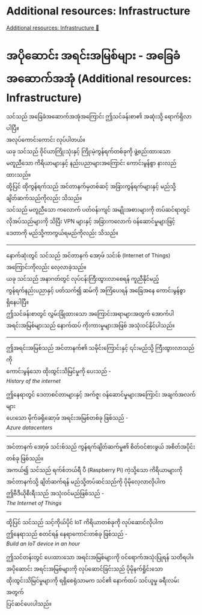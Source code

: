 # Additional resources: Infrastructure

[Additional resources: Infrastructure 🔗](https://www.coursera.org/learn/introduction-to-networking-and-Cloud-computing/supplement/htXZO/additional-resources-infrastructure)

# အပိုဆောင်း အရင်းအမြစ်များ - အခြေခံအဆောက်အအုံ (Additional resources: Infrastructure)

သင်သည် အခြေခံအဆောက်အအုံအကြောင်း ဤသင်ခန်းစာ၏ အဆုံးသို့ ရောက်ရှိလာပါပြီ။  
အလုပ်ကောင်းကောင်း လုပ်ပါတယ်။  
ယခု သင်သည် ဝိုင်ယာကြိုးသုံးနှင့် ကြိုးမဲ့ကွန်ရက်တစ်ခုကို ဖွဲ့စည်းထားသော  
မတူညီသော ကိရိယာများနှင့် နည်းပညာများအကြောင်း ကောင်းမွန်စွာ နားလည်ထားသည်။  
ထို့ပြင် ထိုကွန်ရက်သည် အင်တာနက်မှတစ်ဆင့် အခြားကွန်ရက်များနှင့် မည်သို့  
ချိတ်ဆက်သည်ကိုလည်း သိသည်။  
သင်သည် မတူညီသော ကလောက် ပတ်ဝန်းကျင် အမျိုးအစားများကို တပ်ဆင်ရာတွင်  
လိုအပ်သည်များကို သိပြီး VPN များနှင့် အခြားကလောက် ဝန်ဆောင်မှုများဖြင့်  
ဒေတာကို မည်သို့ကာကွယ်ရမည်ကိုလည်း သိသည်။

---

နောက်ဆုံးတွင် သင်သည် အင်တာနက် အော့ဖ် သင်းစ် (Internet of Things)  
အကြောင်းကိုလည်း လေ့လာခဲ့သည်။  
ယခု သင်သည် အနာဂတ်တွင် လုပ်ငန်းကြီးထွားလာစေရန် ကူညီနိုင်မည့်  
ကွန်ရက်နည်းပညာနှင့် ပတ်သက်၍ ဆမ်ကို အကြံပေးရန် အခြေအနေ ကောင်းမွန်စွာ  
ရှိနေပါပြီ။  
ဤသင်ခန်းစာတွင် လွှမ်းခြုံထားသော အကြောင်းအရာများအတွက် အောက်ပါ  
အရင်းအမြစ်များသည် နောက်ထပ် ကိုးကားမှုများအဖြစ် အသုံးဝင်နိုင်ပါသည်။

---

ဤအရင်းအမြစ်သည် အင်တာနက်၏ သမိုင်းကြောင်းနှင့် ၎င်းမည်သို့ ကြီးထွားလာသည်ကို  
ကောင်းမွန်သော ထိုးထွင်းသိမြင်မှုကို ပေးသည် -  
_History of the internet_

ဤနေရာတွင် ဒေတာစင်တာများနှင့် အက်ဇူး ဝန်ဆောင်မှုများအကြောင်း အချက်အလက်များ  
ပေးသော မိုက်ခရိုဆော့ဖ် အရင်းအမြစ်တစ်ခု ဖြစ်သည် -  
_Azure datacenters_

---

အင်တာနက် အော့ဖ် သင်းစ်သည် ကွန်ရက်ချိတ်ဆက်မှု၏ စိတ်ဝင်စားဖွယ် အစိတ်အပိုင်း  
တစ်ခု ဖြစ်သည်။  
အကယ်၍ သင်သည် ရက်စ်ဘယ်ရီ ပီ (Raspberry Pi) ကဲ့သို့သော ကိရိယာများကို  
အင်တာနက်သို့ ချိတ်ဆက်ရန် မည်သို့တပ်ဆင်သည်ကို ပိုမိုလေ့လာလိုပါက  
ဤဗီဒီယိုစီးရီးသည် အသုံးဝင်မည်ဖြစ်သည် -  
_The Internet of Things_

---

ထို့ပြင် သင်သည် သင့်ကိုယ်ပိုင် IoT ကိရိယာတစ်ခုကို လုပ်ဆောင်လိုပါက  
ဤနေရာသည် စတင်ရန် နေရာကောင်းတစ်ခု ဖြစ်သည် -  
_Build an IoT device in an hour_

ဤသင်တန်းတွင် ပေးထားသော အရင်းအမြစ်များကို ဝင်ရောက်အသုံးပြုရန် သတိရပါ။  
အပိုဆောင်း အရင်းအမြစ်များကို လုပ်ဆောင်ခြင်းသည် ပိုမိုနက်ရှိုင်းသော  
ထိုးထွင်းသိမြင်မှုများကို ရရှိစေရုံသာမက သင်၏ နောက်ထပ် သင်ယူမှု ခရီးလမ်းအတွက်  
ပြင်ဆင်ပေးပါသည်။
